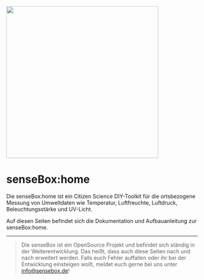 <img src="https://raw.githubusercontent.com/sensebox/resources/master/images/sensebox_logo_neu.png" align="center" width="400"/>


# senseBox:home

Die senseBox:home ist ein Citizen Science DIY-Toolkit für die ortsbezogene Messung von Umweltdaten wie Temperatur, Luftfreuchte, Luftdruck, Beleuchtungsstärke und UV-Licht.

Auf diesen Seiten befindet sich die Dokumentation und Aufbauanleitung zur senseBox:home.

---

> Die senseBox ist ein OpenSource Projekt und befindet sich ständig in der Weiterentwicklung. Das heißt, dass auch diese Seiten nach und nach erweitert werden.
> Falls euch Fehler auffallen oder ihr bei der Entwicklung einsteigen wollt, meldet euch gerne bei uns unter [info@sensebox.de](mailto:info@sensebox.de)!
